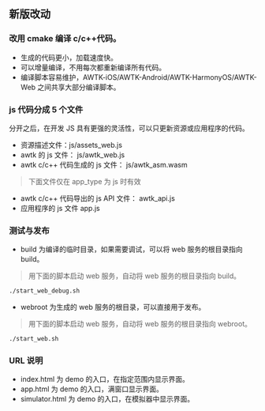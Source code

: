 ## 新版改动

### 改用 cmake 编译 c/c++代码。

* 生成的代码更小，加载速度快。
* 可以增量编译，不用每次都重新编译所有代码。
* 编译脚本容易维护，AWTK-iOS/AWTK-Android/AWTK-HarmonyOS/AWTK-Web 之间共享大部分编译脚本。

### js 代码分成 5 个文件

分开之后，在开发 JS 具有更强的灵活性，可以只更新资源或应用程序的代码。

* 资源描述文件：js/assets_web.js
* awtk 的 js 文件： js/awtk_web.js
* awtk c/c++ 代码生成的 js 文件： js/awtk_asm.wasm

> 下面文件仅在 app_type 为 js 时有效

* awtk c/c++ 代码导出的 js API 文件： awtk_api.js
* 应用程序的 js 文件 app.js

### 测试与发布

* build 为编译的临时目录，如果需要调试，可以将 web 服务的根目录指向 build。

> 用下面的脚本启动 web 服务，自动将 web 服务的根目录指向 build。

```sh
./start_web_debug.sh
```

* webroot 为生成的 web 服务的根目录，可以直接用于发布。

> 用下面的脚本启动 web 服务，自动将 web 服务的根目录指向 webroot。

```sh
./start_web.sh 
```

### URL 说明

* index.html 为 demo 的入口，在指定范围内显示界面。
* app.html 为 demo 的入口，满窗口显示界面。
* simulator.html 为 demo 的入口，在模拟器中显示界面。
